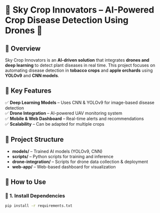 # 🌿 Sky Crop Innovators – AI-Powered Crop Disease Detection Using Drones 🚀

## **🌟 Overview**
Sky Crop Innovators is an **AI-driven solution** that integrates **drones and deep learning** to detect plant diseases in real time. This project focuses on automating disease detection in **tobacco crops** and **apple orchards** using **YOLOv9** and **CNN models**.

## **🔹 Key Features**
✅ **Deep Learning Models** – Uses CNN & YOLOv9 for image-based disease detection  
✅ **Drone Integration** – AI-powered UAV monitoring system  
✅ **Mobile & Web Dashboard** – Real-time alerts and recommendations  
✅ **Scalability** – Can be adapted for multiple crops  

## **📂 Project Structure**
- **models/** – Trained AI models (YOLOv9, CNN)  
- **scripts/** – Python scripts for training and inference  
- **drone-integration/** – Scripts for drone data collection & deployment  
- **web-app/** – Web-based dashboard for visualization  

## **🚀 How to Use**
### 📌 **1. Install Dependencies**
```bash
pip install -r requirements.txt

